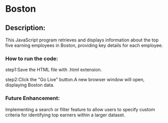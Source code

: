 # Boston

## Description:

This JavaScript program retrieves and displays information about the top five earning employees in Boston, providing key details for each employee.

### How to run the code:

step1:Save the HTML file with .html extension.

step2:Click the "Go Live" button.A new browser window will open, displaying Boston data.

### Future Enhancement:

Implementing a search or filter feature to allow users to specify custom criteria for identifying top earners within a larger dataset.
